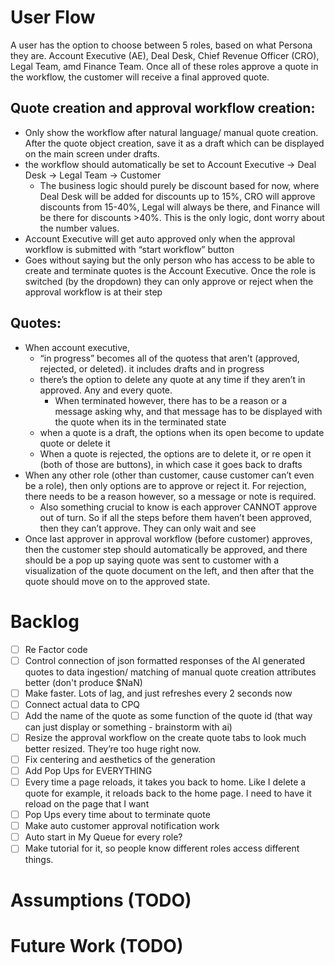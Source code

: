# User Flow 

A user has the option to choose between 5 roles, based on what Persona they are. Account Executive (AE), Deal Desk, Chief Revenue Officer (CRO), Legal Team, amd Finance Team. Once all of these roles approve a quote in the workflow, the customer will receive a final approved quote.  

## Quote creation and approval workflow creation:

- Only show the workflow after natural language/ manual quote creation. After the quote object creation, save it as a draft which can be displayed on the main screen under drafts. 
- the workflow should automatically be set to Account Executive -> Deal Desk -> Legal Team -> Customer 
    - The business logic should purely be discount based for now, where Deal Desk will be added for discounts up to 15%, CRO will approve discounts from 15-40%, Legal will always be there, and Finance will be there for discounts >40%. This is the only logic, dont worry about the number values.
- Account Executive will get auto approved only when the approval workflow is submitted with “start workflow” button
- Goes without saying but the only person who has access to be able to create and terminate quotes is the Account Executive. Once the role is switched (by the dropdown) they can only approve or reject when the approval workflow is at their step

## Quotes:
- When account executive, 
    - “in progress” becomes all of the quotess that aren’t (approved, rejected, or deleted). it includes drafts and in progress
    - there’s the option to delete any quote at any time if they aren’t in approved. Any and every quote. 
        - When terminated however, there has to be a reason or a message asking why, and that message has to be displayed with the quote when its in the terminated state
    - when a quote is a draft, the options when its open become to update quote or delete it
    - When a quote is rejected, the options are to delete it, or re open it (both of those are buttons), in which case it goes back to drafts
- When any other role (other than customer, cause customer can’t even be a role), then only options are to approve or reject it. For rejection, there needs to be a reason however, so a message or note is required. 
    - Also something crucial to know is each approver CANNOT approve out of turn. So if all the steps before them haven’t been approved, then they can’t approve. They can only wait and see
- Once last approver in approval workflow (before customer) approves, then the customer step should automatically be approved, and there should be a pop up saying quote was sent to customer with a visualization of the quote document on the left, and then after that the quote should move on to the approved state.


# Backlog

- [ ] Re Factor code
- [ ] Control connection of json formatted responses of the AI generated quotes to data ingestion/ matching of manual quote creation attributes better (don't produce $NaN)
- [ ] Make faster. Lots of lag, and just refreshes every 2 seconds now
- [ ] Connect actual data to CPQ
- [ ] Add the name of the quote as some function of the quote id (that way can just display or something - brainstorm with ai)
- [ ] Resize the approval workflow on the create quote tabs to look much better resized. They’re too huge right now.
- [ ] Fix centering and aesthetics of the generation
- [ ] Add Pop Ups for EVERYTHING
- [ ] Every time a page reloads, it takes you back to home. Like I delete a quote for example, it reloads back to the home page. I need to have it reload on the page that I want
- [ ] Pop Ups every time about to terminate quote
- [ ] Make auto customer approval notification work
- [ ] Auto start in My Queue for every role?
- [ ] Make tutorial for it, so people know different roles access different things.

# Assumptions (TODO)

# Future Work (TODO)


 





